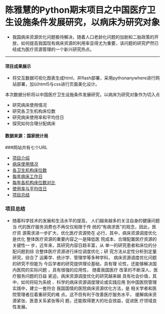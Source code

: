 # 陈雅慧的Python期末项目之中国医疗卫生设施条件发展研究，以病床为研究对象
- 我国病床资源优化问题极待解决，随着人口老龄化问题的加剧和二胎政策的开放，如何提高我国现有病床资源的利用率显得尤为重要，该问题的研究俨然已经成为医疗资源管理的一个新兴研究热点。
**********************
#### 项目成果展示
- 将交互数据可视化图表生成html，并flash部署，采用pythonanywhere进行网站部署，加以html5与css进行页面美化设计。

 本次数据分析将以中国医疗卫生设施条件发展研究，以病床为研究对象作为切入点
 - 研究病床使用情况
 - 研究各卫生机构床位数
 - 研究病床使用率和平均住日
 - 探究如何合理分配病床
 #### 数据来源：国家统计局
 
 ###网站共有七个URL
 - [项目介绍](http://chanyh.pythonanywhere.com/front)
 - [病床使用情况](http://chanyh.pythonanywhere.com/analysis_one)
 - [各卫生机构床位数](http://chanyh.pythonanywhere.com/analysis_two)
 - [每年病床工作日](http://chanyh.pythonanywhere.com/analysis_three)
 - [每年各机构床位数对比](http://chanyh.pythonanywhere.com/analysis_four)
 - [使用率与平均住日](http://chanyh.pythonanywhere.com/analysis_five)
 - [项目总结](http://chanyh.pythonanywhere.com/speech)
 
 
 
 
 ### 项目总结
- 随着科学技术的发展和生活水平的提高， 人们越来越多的关注自身的健康问题当 代的医疗服务消费也不再仅仅局限于传 统的“有病求医"的观念，因此，医疗资 源需求进一步扩大，优化医疗资源势在 必行，其中，病床资源调度优化是优化 整体医疗资源的重要内容之一是降低医 院成本、合理配置医疗资源的关键性一 步，近年来，其研究内容日趋丰富，从 单一的研究患者和床位的分配问题到综 合整体医疗资源进行床位调度优化；研 究方法从定性分析到定量研究，综合了 运筹学、统计学、管理学等多种学科， 病床资源调度优化问题的研究不但能为 今后学者的研究提供理论基础，具有理 论性，还能够解决国内医院的实际问题 ，具有很强的应用性， 随着我国医疗 改革的不断深人、医疗服务问题的日益 紧迫，病床资源调度优化的研究越来越 具有社会价值，其中，如何将较为系统 、科学的病床资源调度理论或实践应用 到中国医院管理实践中，建立一套符合 我国国情的医院病床资源优化方法，是 相关学者和医院管理者应着重研究的难 点。这不但有利于改善医疗服务水平， 缓解病床资源紧张、医患关系紧张等问 题，还能取得更大的社会效益，促进医 疗领域良性发展。
 
